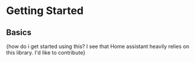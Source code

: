 
# Getting Started

## Basics

{how do i get started using this? I see that Home assistant heavily relies on this library. I'd like to contribute}